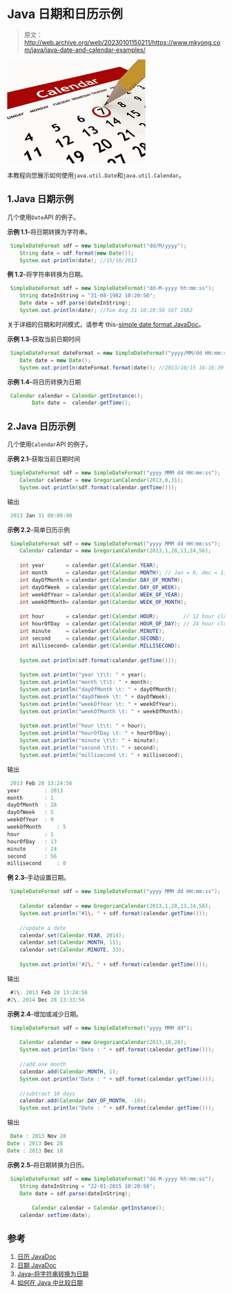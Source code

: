 # Java 日期和日历示例

> 原文：<http://web.archive.org/web/20230101150211/https://www.mkyong.com/java/java-date-and-calendar-examples/>

![Calendar](img/ad2f41bfb418c6236a0906c12b1f2396.png)

本教程向您展示如何使用`java.util.Date`和`java.util.Calendar`。

## 1.Java 日期示例

几个使用`Date`API 的例子。

**示例 1.1**–将日期转换为字符串。

```java
 SimpleDateFormat sdf = new SimpleDateFormat("dd/M/yyyy");
	String date = sdf.format(new Date()); 
	System.out.println(date); //15/10/2013 
```

**例 1.2**–将字符串转换为日期。

```java
 SimpleDateFormat sdf = new SimpleDateFormat("dd-M-yyyy hh:mm:ss");
	String dateInString = "31-08-1982 10:20:56";
	Date date = sdf.parse(dateInString);
	System.out.println(date); //Tue Aug 31 10:20:56 SGT 1982 
```

关于详细的日期和时间模式，请参考 this-[simple date format JavaDoc](http://web.archive.org/web/20220807015729/https://docs.oracle.com/javase/6/docs/api/java/text/SimpleDateFormat.html)。

**示例 1.3**–获取当前日期时间

```java
 SimpleDateFormat dateFormat = new SimpleDateFormat("yyyy/MM/dd HH:mm:ss");
	Date date = new Date();
	System.out.println(dateFormat.format(date)); //2013/10/15 16:16:39 
```

**示例 1.4**–将日历转换为日期

```java
 Calendar calendar = Calendar.getInstance();
        Date date =  calendar.getTime(); 
```

## 2.Java 日历示例

几个使用`Calendar`API 的例子。

**示例 2.1**–获取当前日期时间

```java
 SimpleDateFormat sdf = new SimpleDateFormat("yyyy MMM dd HH:mm:ss");	
	Calendar calendar = new GregorianCalendar(2013,0,31);
	System.out.println(sdf.format(calendar.getTime())); 
```

输出

```java
 2013 Jan 31 00:00:00 
```

**示例 2.2**–简单日历示例

```java
 SimpleDateFormat sdf = new SimpleDateFormat("yyyy MMM dd HH:mm:ss");	
	Calendar calendar = new GregorianCalendar(2013,1,28,13,24,56);

	int year       = calendar.get(Calendar.YEAR);
	int month      = calendar.get(Calendar.MONTH); // Jan = 0, dec = 11
	int dayOfMonth = calendar.get(Calendar.DAY_OF_MONTH); 
	int dayOfWeek  = calendar.get(Calendar.DAY_OF_WEEK);
	int weekOfYear = calendar.get(Calendar.WEEK_OF_YEAR);
	int weekOfMonth= calendar.get(Calendar.WEEK_OF_MONTH);

	int hour       = calendar.get(Calendar.HOUR);        // 12 hour clock
	int hourOfDay  = calendar.get(Calendar.HOUR_OF_DAY); // 24 hour clock
	int minute     = calendar.get(Calendar.MINUTE);
	int second     = calendar.get(Calendar.SECOND);
	int millisecond= calendar.get(Calendar.MILLISECOND);

	System.out.println(sdf.format(calendar.getTime()));

	System.out.println("year \t\t: " + year);
	System.out.println("month \t\t: " + month);
	System.out.println("dayOfMonth \t: " + dayOfMonth);
	System.out.println("dayOfWeek \t: " + dayOfWeek);
	System.out.println("weekOfYear \t: " + weekOfYear);
	System.out.println("weekOfMonth \t: " + weekOfMonth);

	System.out.println("hour \t\t: " + hour);
	System.out.println("hourOfDay \t: " + hourOfDay);
	System.out.println("minute \t\t: " + minute);
	System.out.println("second \t\t: " + second);
	System.out.println("millisecond \t: " + millisecond); 
```

输出

```java
 2013 Feb 28 13:24:56
year 		: 2013
month 		: 1
dayOfMonth 	: 28
dayOfWeek 	: 5
weekOfYear 	: 9
weekOfMonth     : 5
hour 		: 1
hourOfDay 	: 13
minute 		: 24
second 		: 56
millisecond     : 0 
```

**例 2.3**–手动设置日期。

```java
 SimpleDateFormat sdf = new SimpleDateFormat("yyyy MMM dd HH:mm:ss");	

	Calendar calendar = new GregorianCalendar(2013,1,28,13,24,56);	
	System.out.println("#1\. " + sdf.format(calendar.getTime()));

	//update a date
	calendar.set(Calendar.YEAR, 2014);
	calendar.set(Calendar.MONTH, 11);
	calendar.set(Calendar.MINUTE, 33);

	System.out.println("#2\. " + sdf.format(calendar.getTime())); 
```

输出

```java
 #1\. 2013 Feb 28 13:24:56
#2\. 2014 Dec 28 13:33:56 
```

**示例 2.4**–增加或减少日期。

```java
 SimpleDateFormat sdf = new SimpleDateFormat("yyyy MMM dd");	

	Calendar calendar = new GregorianCalendar(2013,10,28);	
	System.out.println("Date : " + sdf.format(calendar.getTime()));

	//add one month
	calendar.add(Calendar.MONTH, 1);
	System.out.println("Date : " + sdf.format(calendar.getTime()));

	//subtract 10 days
	calendar.add(Calendar.DAY_OF_MONTH, -10);
	System.out.println("Date : " + sdf.format(calendar.getTime())); 
```

输出

```java
 Date : 2013 Nov 28
Date : 2013 Dec 28
Date : 2013 Dec 18 
```

**示例 2.5**–将日期转换为日历。

```java
 SimpleDateFormat sdf = new SimpleDateFormat("dd-M-yyyy hh:mm:ss");
	String dateInString = "22-01-2015 10:20:56";
	Date date = sdf.parse(dateInString);

        Calendar calendar = Calendar.getInstance();
	calendar.setTime(date); 
```

## 参考

1.  [日历 JavaDoc](http://web.archive.org/web/20220807015729/https://docs.oracle.com/javase/7/docs/api/java/util/Calendar.html)
2.  [日期 JavaDoc](http://web.archive.org/web/20220807015729/https://docs.oracle.com/javase/6/docs/api/java/util/Date.html)
3.  [Java–将字符串转换为日期](http://web.archive.org/web/20220807015729/http://www.mkyong.com/java/how-to-convert-string-to-date-java/)
4.  [如何在 Java 中比较日期](http://web.archive.org/web/20220807015729/http://www.mkyong.com/java/how-to-compare-dates-in-java/)

<input type="hidden" id="mkyong-current-postId" value="13112">